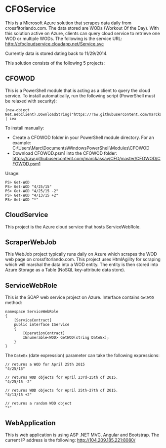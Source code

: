 # CFOService
This is a Microsoft Azure solution that scrapes data daily from crossfitorlando.com.  The data stored are WODs (Workout Of the Day).  With this solution active on Azure, clients can query cloud service to retrieve one WOD or multiple WODs.  The following is the service URL: http://cfocloudservice.cloudapp.net/Service.svc

Currently data is stored dating back to 11/29/2014.

This solution consists of the following 5 projects:
## CFOWOD
This is a PowerShell module that is acting as a client to query the cloud service.  To install automatically, run the following script (PowerShell must be relaxed with security):

	(new-object Net.WebClient).DownloadString("https://raw.githubusercontent.com/marckassay/CFO/master/CFOWOD/CFOWOD.ps1") | iex

To install manually:
* Create a CFOWOD folder in your PowerShell module directory.  For an example: C:\Users\Marc\Documents\WindowsPowerShell\Modules\CFOWOD 
* Download CFOWOD.psm1 into the CFOWOD folder: https://raw.githubusercontent.com/marckassay/CFO/master/CFOWOD/CFOWOD.psm1

Usage:

	PS> Get-WOD
	PS> Get-WOD "4/25/15"
	PS> Get-WOD "4/25/15 -2"
	PS> Get-WOD "4/13/15 +2"
	PS> Get-WOD "*"
	
## CloudService
This project is the Azure cloud service that hosts ServiceWebRole.

## ScraperWebJob
This WebJob project typically runs daily on Azure which scrapes the WOD web page on crossfitorlando.com.  This project uses HtmlAgility for scraping which will marshal the data into a WOD entity.  The entity is then stored into Azure Storage as a Table (NoSQL key-attribute data store). 

## ServiceWebRole
This is the SOAP web service project on Azure.  Interface contains `GetWOD` method:
	
	namespace ServiceWebRole
	{
		[ServiceContract]
		public interface IService
		{
			[OperationContract]
			IEnumerable<WOD> GetWOD(string DateEx);
		}
	}
	
	
The `DateEx` (date expression) parameter can take the following expressions:
	
	// returns a WOD for April 25th 2015
	"4/25/15"

	// returns WOD objects for April 23rd-25th of 2015.  
	"4/25/15 -2"

	// returns WOD objects for April 25th-27th of 2015. 
	"4/13/15 +2"

	// returns a random WOD object 
	"*"
	
## WebApplication
This is web application is using ASP .NET MVC, Angular and Bootstrap.  The current IP address is the following: http://104.209.185.221:8080/
 